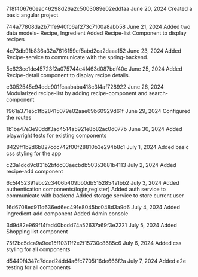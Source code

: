 718f406760eac46298d26a2c5003089e02eddfaa
June 20, 2024
Created a basic angular project

744a77808da2b71fe940fc6af273c7100a8abb58
June 21, 2024
Added two data models- Recipe, Ingredient
Added Recipe-list Component to display recipes

4c73db91b836a32a7616159ef5abd2ea2daaa152
June 23, 2024
Added Recipe-service to communicate with the spring-backend.

5c623ec1de45723f2a075744e4f463d087bdf40c
June 25, 2024
Added Recipe-detail component to display recipe details.

e3052545e94ede901fcaababa418c3f4af728922
June 26, 2024
Modularized recipe-list by adding recipe-component and search-component

1961a371e5c1fb28415079e02aae69b60929d61f
June 29, 2024
Configured the routes

1b1ba47e3e90ddf3ad4514a5921e8b82ac0d077b
June 30, 2024
Added playwright tests for existing components

8429ff1b2d6b827cdc742f00f28810b3e294b8c1
July 1, 2024
Added basic css styling for the app

c23a1dcd9c831b2bfdc03aecbdb50353681b4113
July 2, 2024
Added recipe-add component 

6c5f452391ebc2c3406b409bb0db5152854a1bb2
July 3, 2024
Added authentication components(login,register)
Added auth service to communicate with backend
Added storage service to store current user

16d6708ed911d636ed6ec491e8045bc048d3a9d6
July 4, 2024
Added ingredient-add component
Added Admin console

3d9d82e969f14fad40bcdd74a52637a69f3e2221
July 5, 2024
Added Shopping list component

75f2bc5dca9a9ee15f10311f2e2f15730c8685c6
July 6, 2024
Added css styling for all components

d5449f4347c7dcad24dd4a6fc7705f16de666f2a
July 7, 2024
Added e2e testing for all components
